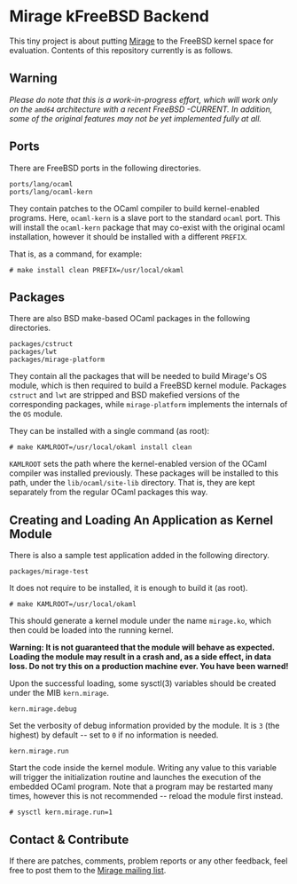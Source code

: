 Mirage kFreeBSD Backend
=======================

This tiny project is about putting [Mirage](http://openmirage.org/) to
the FreeBSD kernel space for evaluation.  Contents of this repository
currently is as follows.


Warning
-------

*Please do note that this is a work-in-progress effort, which will work
only on the `amd64` architecture with a recent FreeBSD -CURRENT.  In
addition, some of the original features may not be yet implemented fully
at all.*


Ports
-----

There are FreeBSD ports in the following directories.

    ports/lang/ocaml
    ports/lang/ocaml-kern

They contain patches to the OCaml compiler to build kernel-enabled
programs.  Here, `ocaml-kern` is a slave port to the standard `ocaml`
port.  This will install the `ocaml-kern` package that may co-exist with
the original ocaml installation, however it should be installed with a
different `PREFIX`.

That is, as a command, for example:

    # make install clean PREFIX=/usr/local/okaml


Packages
--------

There are also BSD make-based OCaml packages in the following
directories.

    packages/cstruct
    packages/lwt
    packages/mirage-platform

They contain all the packages that will be needed to build Mirage's OS
module, which is then required to build a FreeBSD kernel module.
Packages `cstruct` and `lwt` are stripped and BSD makefied versions of
the corresponding packages, while `mirage-platform` implements the
internals of the `OS` module.

They can be installed with a single command (as root):

    # make KAMLROOT=/usr/local/okaml install clean

`KAMLROOT` sets the path where the kernel-enabled version of the OCaml
compiler was installed previously.  These packages will be installed to
this path, under the `lib/ocaml/site-lib` directory.  That is, they are
kept separately from the regular OCaml packages this way.


Creating and Loading An Application as Kernel Module
----------------------------------------------------

There is also a sample test application added in the following
directory.

    packages/mirage-test

It does not require to be installed, it is enough to build it (as root).

    # make KAMLROOT=/usr/local/okaml

This should generate a kernel module under the name `mirage.ko`, which
then could be loaded into the running kernel.

**Warning: It is not guaranteed that the module will behave as expected.
Loading the module may result in a crash and, as a side effect, in data
loss.  Do not try this on a production machine ever.  You have been
warned!**

Upon the successful loading, some sysctl(3) variables should be created
under the MIB `kern.mirage`.

    kern.mirage.debug

Set the verbosity of debug information provided by the module.  It is
`3` (the highest) by default -- set to `0` if no information is needed.

    kern.mirage.run

Start the code inside the kernel module.  Writing any value to this
variable will trigger the initialization routine and launches the
execution of the embedded OCaml program.  Note that a program may be
restarted many times, however this is not recommended -- reload the
module first instead.

    # sysctl kern.mirage.run=1


Contact & Contribute
--------------------

If there are patches, comments, problem reports or any other feedback,
feel free to post them to the
[Mirage mailing list](https://lists.cam.ac.uk/mailman/listinfo/cl-mirage).
